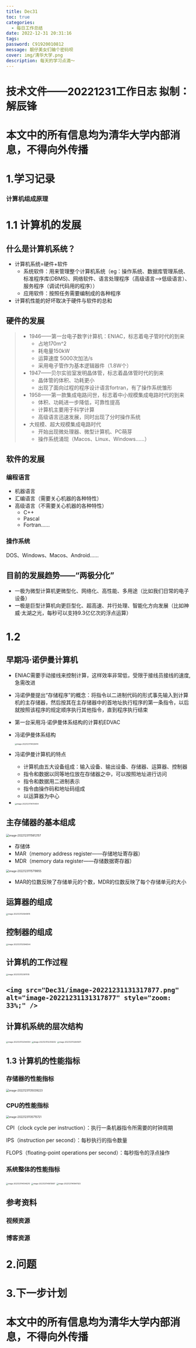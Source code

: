 ```yaml
---
title: Dec31
toc: true
categories:
  - 每日工作总结
date: 2022-12-31 20:31:16
tags:
password: C91920010812
message: 靓仔美女们输个密码呗
cover: img/清华大学.png
description: 每天的学习点滴～
---
```

# 技术文件——20221231工作日志			拟制：解辰锋

# 本文中的所有信息均为清华大学内部消息，不得向外传播

# 1.学习记录

### 计算机组成原理

# 1.1 计算机的发展

## 什么是计算机系统？

+ 计算机系统=硬件+软件
  + 系统软件：用来管理整个计算机系统（eg：操作系统、数据库管理系统、标准程序库(DBMS)、网络软件、语言处理程序（高级语言——>低级语言）、服务程序（调试代码用的程序））
  + 应用软件：按照任务需要编制成的各种程序
+ 计算机性能的好坏取决于硬件与软件的总和

## 硬件的发展

> + 1946——第一台电子数字计算机：ENIAC，标志着电子管时代的到来
>   + 占地170m^2
>   + 耗电量150kW
>   + 运算速度 5000次加法/s
>   + 采用电子管作为基本逻辑器件（1.8W个）
> + 1947——贝尔实验室发明晶体管，标志着晶体管时代的到来
>   + 晶体管的体积、功耗更小
>   + 出现了面向过程的程序设计语言fortran，有了操作系统雏形
> + 1958——第一款集成电路问世，标志着中小规模集成电路时代的到来
>   + 体积、功耗进一步降低，可靠性提高
>   + 计算机主要用于科学计算
>   + 高级语言迅速发展，同时出现了分时操作系统
> + 大规模、超大规模集成电路时代
>   + 开始出现微处理器、微型计算机、PC萌芽
>   + 操作系统涌现（Macos、Linux、Windows……）

## 软件的发展

### 编程语言

+ 机器语言
+ 汇编语言（需要关心机器的各种特性）
+ 高级语言（不需要关心机器的各种特性）
  + C++
  + Pascal
  + Fortran……

### 操作系统

DOS、Windows、Macos、Android……

## 目前的发展趋势——“两极分化”

+ 一极为微型计算机更微型化、网络化、高性能、多用途（比如我们日常的电子设备）
+ 一极是巨型计算机向更巨型化、超高速、并行处理、智能化方向发展（比如神威·太湖之光，每秒可以支持9.3亿亿次的浮点运算）

# 1.2

## 早期冯·诺伊曼计算机

+ ENIAC需要手动接线来控制计算，这样效率非常低，受限于接线员接线的速度,急需改进
+ 冯诺伊曼提出“存储程序”的概念：将指令以二进制代码的形式事先输入到计算机的主存储器，然后按其在主存储器中的首地址执行程序的第一条指令，以后就按照该程序的规定顺序执行其他指令，直到程序执行结束
+ 第一台采用冯·诺伊曼体系结构的计算机EDVAC
+ 冯诺伊曼体系结构

  <img src="Dec31/image-20221231114028414.png" alt="image-20221231114028414" style="zoom: 33%;" />
+ 冯诺伊曼计算机的特点

  + 计算机由五大设备组成：输入设备、输出设备、存储器、运算器、控制器
  + 指令和数据以同等地位放在存储器之中，可以按照地址进行访问
  + 指令和数据用二进制表示
  + 指令由操作码和地址码组成
  + 以运算器为中心
+ <img src="Dec31/image-20221231114704004.png" alt="image-20221231114704004" style="zoom: 33%;" />

## 主存储器的基本组成

<img src="Dec31/image-20221231115612157.png" alt="image-20221231115612157" style="zoom:50%;" />

+ 存储体
+ MAR（memory address register——存储地址寄存器）
+ MDR（memory data register——存储数据寄存器）

<img src="Dec31/image-20221231115719955.png" alt="image-20221231115719955" style="zoom:50%;" />

+ MAR的位数反映了存储单元的个数，MDR的位数反映了每个存储单元的大小

## 运算器的组成

<img src="Dec31/image-20221231120649976.png" alt="image-20221231120649976" style="zoom: 33%;" />

## 控制器的组成

<img src="Dec31/image-20221231120946544.png" alt="image-20221231120946544" style="zoom: 33%;" />

## 计算机的工作过程

<img src="Dec31/image-20221231123917010.png" alt="image-20221231123917010" style="zoom: 33%;" />

## `<img src="Dec31/image-20221231131317877.png" alt="image-20221231131317877" style="zoom: 33%;" />`

## 计算机系统的层次结构

<img src="Dec31/image-20221231132044004.png" alt="image-20221231132044004" style="zoom: 33%;" />

<img src="Dec31/image-20221231132359202.png" alt="image-20221231132359202" style="zoom: 33%;" />

<img src="Dec31/image-20221231132645871.png" alt="image-20221231132645871" style="zoom: 33%;" />

## 1.3 计算机的性能指标

### 存储器的性能指标

<img src="Dec31/image-20221231135039223.png" alt="image-20221231135039223" style="zoom:50%;" />

### CPU的性能指标

<img src="Dec31/image-20221231135715721.png" alt="image-20221231135715721" style="zoom:50%;" />

CPI（clock cycle per instruction）：执行一条机器指令所需要的时钟周期

IPS（instruction per second）：每秒执行的指令数量

FLOPS（floating-point operations per second）：每秒指令的浮点操作

### 系统整体的性能指标

<img src="Dec31/image-20221231140546210.png" alt="image-20221231140546210" style="zoom: 33%;" />

<img src="Dec31/image-20221231140615897.png" alt="image-20221231140615897" style="zoom: 33%;" />

<img src="Dec31/image-20221231140847923.png" alt="image-20221231140847923" style="zoom: 33%;" />

## 参考资料

### 视频资源

### 博客资源

# 2.问题

# 3.下一步计划

# 本文中的所有信息均为清华大学内部消息，不得向外传播
